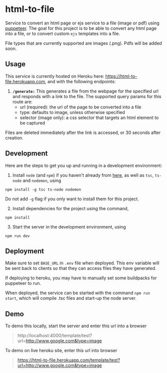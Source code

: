 # html-to-file
Service to convert an html page or ejs service to a file (image or pdf) using [puppeteer](https://github.com/puppeteer/puppeteer).
The goal for this project is to be able to convert any html page into a file, or to convert custom `ejs` templates into a file.

File types that are currently supported are images (.png). Pdfs will be added soon.

## Usage
This service is currently hosted on Heroku here: https://html-to-file.herokuapp.com, and with the following endpoints:

1. **`/generate:`** This generates a file from the webpage for the specified url and responds with a link to the file.
  The supported query params for this route are:
    - url (required): the url of the page to be converted into a file
    - type: defaults to image, unless otherwise specified
    - selector (image only): a css selector that targets an html element to be captured

  
  Files are deleted immediately after the link is accessed, or 30 seconds after creation.


## Development
Here are the steps to get you up and running in a development environment:
1. Install `node` (and `npm`) if you haven't already from [here](https://nodejs.org/en/download/), as well as `tsc`, `ts-node` and `nodemon`, using
```
npm install -g tsc ts-node nodemon
```
  Do not add `-g` flag if you only want to install them for this project.

2. Install dependencies for the project using the command,
```
npm install
```
3. Start the server in the development environment, using
```
npm run dev
```

## Deployment
Make sure to set `BASE_URL` in `.env` file when deployed. This env variable will be sent back to clients so that they can access files they have generated.

If deploying to heroku, you may have to manually set some buildpacks for puppeteer to run.

When deployed, the service can be started with the command `npm run start`, which will compile .tsc files and start-up the node server.

## Demo
To demo this locally, start the server and enter this url into a browser
> http://localhost:4000/template/test?url=http://www.google.com&type=image

To demo on live heroku site, enter this url into browser
> https://html-to-file.herokuapp.com/template/test?url=http://www.google.com&type=image
